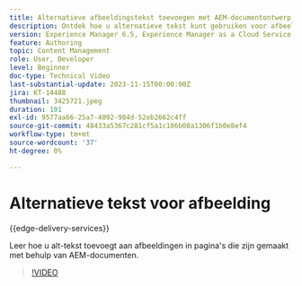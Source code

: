 ```yaml
---
title: Alternatieve afbeeldingstekst toevoegen met AEM-documentontwerp
description: Ontdek hoe u alternatieve tekst kunt gebruiken voor afbeeldingen in documentontwerp.
version: Experience Manager 6.5, Experience Manager as a Cloud Service
feature: Authoring
topic: Content Management
role: User, Developer
level: Beginner
doc-type: Technical Video
last-substantial-update: 2023-11-15T00:00:00Z
jira: KT-14488
thumbnail: 3425721.jpeg
duration: 101
exl-id: 9577aa66-25a7-4092-984d-52eb2662c4ff
source-git-commit: 48433a5367c281cf5a1c106b08a1306f1b0e8ef4
workflow-type: tm+mt
source-wordcount: '37'
ht-degree: 0%

---
```


# Alternatieve tekst voor afbeelding

{{edge-delivery-services}}

Leer hoe u alt-tekst toevoegt aan afbeeldingen in pagina&#39;s die zijn gemaakt met behulp van AEM-documenten.

>[!VIDEO](https://video.tv.adobe.com/v/3438681/?learn=on&captions=dut)
